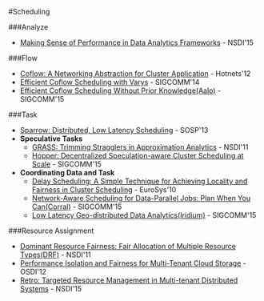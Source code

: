 #Scheduling

###Analyze
- [Making Sense of Performance in Data Analytics Frameworks](https://www.usenix.org/system/files/conference/nsdi15/nsdi15-paper-ousterhout.pdf) - NSDI'15

###Flow
- [Coflow: A Networking Abstraction for Cluster Application](http://delivery.acm.org/10.1145/2400000/2390237/p31-chowdhury.pdf) - Hotnets'12
- [Efficient Coflow Scheduling with Varys](http://delivery.acm.org/10.1145/2630000/2626315/p443-stoica.pdf) - SIGCOMM'14
- [Efficient Coflow Scheduling Without Prior Knowledge(Aalo)](http://delivery.acm.org/10.1145/2790000/2787480/p393-chowdhury.pdf) - SIGCOMM'15

###Task
- [Sparrow: Distributed, Low Latency Scheduling](http://delivery.acm.org/10.1145/2530000/2522716/p69-ousterhout.pdf) - SOSP'13
- **Speculative Tasks**
	- [GRASS: Trimming Stragglers in Approximation Analytics](https://www.usenix.org/system/files/conference/nsdi14/nsdi14-paper-ananthanarayanan.pdf) - NSDI'11
	- [Hopper: Decentralized Speculation-aware Cluster Scheduling at Scale](http://users.cms.caltech.edu/~adamw/papers/hopper.pdf) - SIGCOMM'15
- **Coordinating Data and Task**
	- [Delay Scheduling: A Simple Technique for Achieving Locality and Fairness in Cluster Scheduling](http://delivery.acm.org/10.1145/1760000/1755940/p265-zaharia.pdf) - EuroSys'10
	- [Network-Aware Scheduling for Data-Parallel Jobs: Plan When You Can(Corral)](http://delivery.acm.org/10.1145/2790000/2787488/p407-jalaparti.pdf) - SIGCOMM'15
	- [Low Latency Geo-distributed Data Analytics(Iridium)](http://research.microsoft.com/en-us/um/people/ga/gda.pdf) - SIGCOMM'15

###Resource Assignment
- [Dominant Resource Fairness: Fair Allocation of Multiple Resource Types(DRF)](http://static.usenix.org/events/nsdi11/tech/full_papers/Ghodsi.pdf) - NSDI'11
- [Performance Isolation and Fairness for Multi-Tenant Cloud Storage](https://www.usenix.org/system/files/conference/osdi12/osdi12-final-215.pdf) - OSDI'12
- [Retro: Targeted Resource Management in Multi-tenant Distributed Systems](https://www.usenix.org/system/files/conference/nsdi15/nsdi15-paper-mace.pdf) - NSDI'15